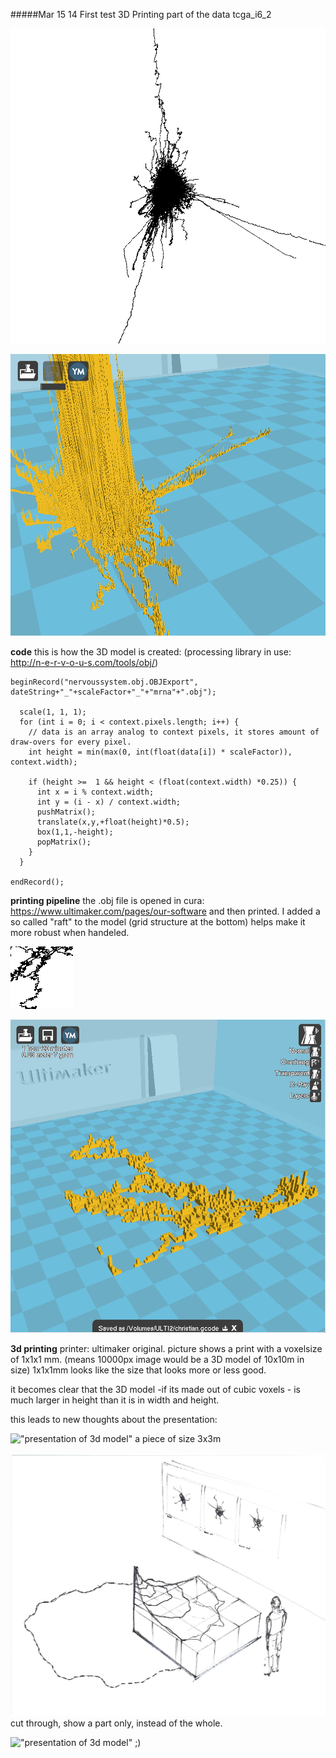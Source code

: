 #####Mar 15 14 First test 3D Printing part of the data tcga_i6_2

!["base of 3d model"](../images/baseof3dmodel.png "base of 3d model")

!["first test in cura"](../images/cura0.png "first test in cura")


**code** 
this is how the 3D model is created:
(processing library in use: http://n-e-r-v-o-u-s.com/tools/obj/)


```
beginRecord("nervoussystem.obj.OBJExport", dateString+"_"+scaleFactor+"_"+"mrna"+".obj"); 
    
  scale(1, 1, 1);
  for (int i = 0; i < context.pixels.length; i++) {
    // data is an array analog to context pixels, it stores amount of draw-overs for every pixel.
    int height = min(max(0, int(float(data[i]) * scaleFactor)), context.width);
    
    if (height >=  1 && height < (float(context.width) *0.25)) {
      int x = i % context.width;
      int y = (i - x) / context.width;
      pushMatrix();
      translate(x,y,+float(height)*0.5);
      box(1,1,-height);
      popMatrix();
    }
  } 
  
endRecord(); 
```

**printing pipeline** the .obj file is opened in cura: https://www.ultimaker.com/pages/our-software and then printed. I added a so called "raft" to the model (grid structure at the bottom) helps make it more robust when handeled.


![100x100px test data](../images/printing1.png "100x100px test data")

![3D view of model in cura](../images/cura1.png "3D view of model in cura")

**3d printing** printer: ultimaker original.  picture shows a print with a voxelsize of 1x1x1 mm. (means 10000px image would be a 3D model of  10x10m in size) 1x1x1mm looks like the size that looks more or less good.

it becomes clear that the 3D model -if its made out of cubic voxels - is much larger in height than it is in width and height. 

this leads to new thoughts about the presentation:

!["presentation of 3d model" ](../images/sketch1_3D.png "presentation of 3d model")
a piece of size 3x3m

!["presentation of 3d model cut through" ](../images/sketch2_3D.png "presentation of 3d model")
cut through, show a part only, instead of the whole.

!["presentation of 3d model"](../images/sketch3_3D.png "presentation of 3d model")
;)


